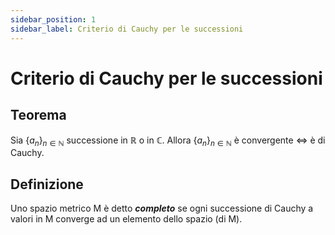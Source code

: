 ```yaml
---
sidebar_position: 1
sidebar_label: Criterio di Cauchy per le successioni
---
```


# Criterio di Cauchy per le successioni

## Teorema
Sia $\{a_n\}_{n \in \mathbb{N}}$ successione in $\mathbb{R}$ o in $\mathbb{C}$. Allora $\{a_n\}_{n \in \mathbb{N}}$ è convergente $\Leftrightarrow$ è di Cauchy.

## Definizione
Uno spazio metrico M è detto ***completo*** se ogni successione di Cauchy a valori in M converge ad un elemento dello spazio (di M).